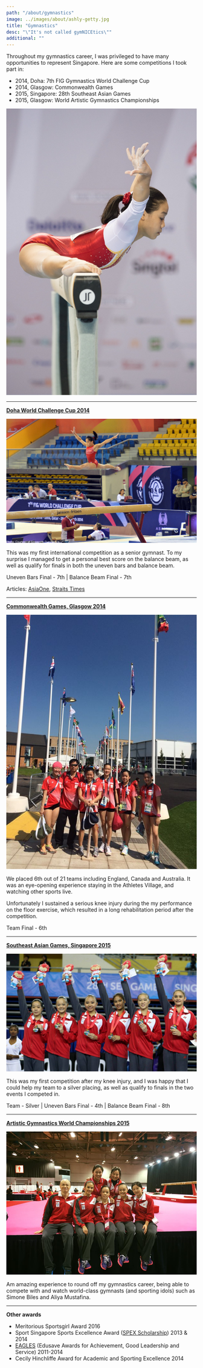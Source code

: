 ```yaml
---
path: "/about/gymnastics"
image: ../images/about/ashly-getty.jpg
title: "Gymnastics"
desc: "\"It's not called gymNICEtics\""
additional: ""
---
```


Throughout my gymnastics career, I was privileged to have many opportunities to represent Singapore. Here are some competitions I took part in:

- 2014, Doha: 7th FIG Gymnastics World Challenge Cup
- 2014, Glasgow: Commonwealth Games
- 2015, Singapore: 28th Southeast Asian Games
- 2015, Glasgow: World Artistic Gymnastics Championships

![](../images/about/gym1.jpg)

---

[**Doha World Challenge Cup 2014**](https://thegymter.net/2014/03/28/2014-doha-challenge-cup/)

![doha world cup](../images/about/doha.JPG)

This was my first international competition as a senior gymnast. To my surprise I managed to get a personal best score on the balance beam, as well as qualify for finals in both the uneven bars and balance beam.

Uneven Bars Final - 7th | Balance Beam Final - 7th

Articles: [AsiaOne](https://www.asiaone.com/ashly-posts-solid-score), [Straits Times](https://www.straitstimes.com/sport/gymnast-ashly-lau-finishes-seventh-in-doha-world-challenge-cup-balance-beam-event)

---

[**Commonwealth Games, Glasgow 2014**](https://en.wikipedia.org/wiki/Singapore_at_the_2014_Commonwealth_Games#Gymnastics)

![cwg](../images/about/cwg2.jpg)

We placed 6th out of 21 teams including England, Canada and Australia. It was an eye-opening experience staying in the Athletes Village, and watching other sports live.

Unfortunately I sustained a serious knee injury during the my performance on the floor exercise, which resulted in a long rehabilitation period after the competition.

Team Final - 6th

---

[**Southeast Asian Games, Singapore 2015**](https://en.wikipedia.org/wiki/Gymnastics_at_the_2015_Southeast_Asian_Games)

![sea games](../images/about/seag.JPG)

This was my first competition after my knee injury, and I was happy that I could help my team to a silver placing, as well as qualify to finals in the two events I competed in.

Team - Silver | Uneven Bars Final - 4th | Balance Beam Final - 8th

---

[**Artistic Gymnastics World Championships 2015**](https://en.wikipedia.org/wiki/2015_World_Artistic_Gymnastics_Championships)

![world champs](../images/about/worlds.jpg)

Am amazing experience to round off my gymnastics career, being able to compete with and watch world-class gymnasts (and sporting idols) such as Simone Biles and Aliya Mustafina.

---

**Other awards**

- Meritorious Sportsgirl Award 2016
- Sport Singapore Sports Excellence Award ([SPEX Scholarship](https://www.todayonline.com/sports/first-66-spexscholars-unveiled)) 2013 & 2014
- [EAGLES](https://beta.moe.gov.sg/fees-assistance-awards-scholarships/awards-scholarships/edusave-awards/) (Edusave Awards for Achievement, Good Leadership and Service) 2011-2014
- Cecily Hinchliffe Award for Academic and Sporting Excellence 2014